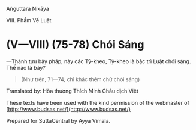  

Aṅguttara Nikāya

VIII. Phẩm Về Luật

# (V—VIII) (75-78) Chói Sáng

—Thành tựu bảy pháp, này các Tỷ-kheo, Tỷ-kheo là bậc trì Luật chói sáng. Thế nào là bảy?

> (Như trên, 71—74, chỉ khác thêm chữ chói sáng)

Translated by: Hòa thượng Thích Minh Châu dịch Việt

These texts have been used with the kind permission of the webmaster of [http://www.budsas.net/](http://www.budsas.net/)

Prepared for SuttaCentral by Ayya Vimala.